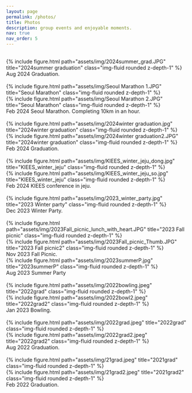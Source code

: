 ```yaml
---
layout: page
permalink: /photos/
title: Photos
description: group events and enjoyable moments.
nav: true
nav_order: 5
---
```


<br>
<div class="row">
    <div class="col-sm mt-3 mt-md-0">
        {% include figure.html path="assets/img/2024summer_grad.JPG" title="2024summer graduation" class="img-fluid rounded z-depth-1" %}
    </div>
</div>

<div class="caption">
    Aug 2024 Graduation.
</div>

<br>
<div class="row">
    <div class="col-sm mt-3 mt-md-0">
        {% include figure.html path="assets/img/Seoul Marathon 1.JPG" title="Seoul Marathon" class="img-fluid rounded z-depth-1" %}
    </div>
    <div class="col-sm mt-3 mt-md-0">
        {% include figure.html path="assets/img/Seoul Marathon 2.JPG" title="Seoul Marathon" class="img-fluid rounded z-depth-1" %}
    </div>
</div>

<div class="caption">
    Feb 2024 Seoul Marathon. Completing 10km in an hour.
</div>

<br>
<div class="row">
    <div class="col-sm mt-3 mt-md-0">
        {% include figure.html path="assets/img/2024winter graduation.jpg" title="2024winter graduation" class="img-fluid rounded z-depth-1" %}
    </div>
    <div class="col-sm mt-3 mt-md-0">
        {% include figure.html path="assets/img/2024winter graduation2.JPG" title="2024winter graduation" class="img-fluid rounded z-depth-1" %}
    </div>
</div>

<div class="caption">
    Feb 2024 Graduation.
</div>

<br>
<div class="row">
    <div class="col-sm mt-3 mt-md-0">
        {% include figure.html path="assets/img/KIEES_winter_jeju_dong.jpg" title="KIEES_winter_jeju" class="img-fluid rounded z-depth-1" %}
    </div>
    <div class="col-sm mt-3 mt-md-0">
        {% include figure.html path="assets/img/KIEES_winter_jeju_so.jpg" title="KIEES_winter_jeju" class="img-fluid rounded z-depth-1" %}
    </div>
</div>

<div class="caption">
    Feb 2024 KIEES conference in jeju.
</div>

<br>
<div class="row">
    <div class="col-sm mt-3 mt-md-0">
        {% include figure.html path="assets/img/2023_winter_party.jpg" title="2023 Winter party" class="img-fluid rounded z-depth-1" %}
    </div>
</div>

<div class="caption">
    Dec 2023 Winter Party.
</div>


<br>
<div class="row">
    <div class="col-sm mt-3 mt-md-0">
        {% include figure.html path="assets/img/2023Fall_picnic_lunch_with_heart.JPG" title="2023 Fall picnic" class="img-fluid rounded z-depth-1" %}
    </div>
    <div class="col-sm mt-3 mt-md-0">
        {% include figure.html path="assets/img/2023Fall_picnic_Thumb.JPG" title="2023 Fall picnic2" class="img-fluid rounded z-depth-1" %}
    </div>
</div>

<div class="caption">
    Nov 2023 Fall Picnic.
</div>

<div class="row">
    <div class="col-sm mt-3 mt-md-0">
        {% include figure.html path="assets/img/2023summerP.jpg" title="2023summerP" class="img-fluid rounded z-depth-1" %}
    </div>
</div>
<div class="caption">
    Aug 2023 Summer Party
</div>

<br>
<div class="row">
    <div class="col-sm mt-3 mt-md-0">
        {% include figure.html path="assets/img/2022bowling.jpeg" title="2022grad" class="img-fluid rounded z-depth-1" %}
    </div>
    <div class="col-sm mt-3 mt-md-0">
        {% include figure.html path="assets/img/2022bowl2.jpeg" title="2022grad2" class="img-fluid rounded z-depth-1" %}
    </div>
</div>
<div class="caption">
    Jan 2023 Bowling.
</div>


<br>
<div class="row">
    <div class="col-sm-6 mt-4 mt-md-0">
        {% include figure.html path="assets/img/2022grad.jpeg" title="2022grad" class="img-fluid rounded z-depth-1" %}
    </div>
    <div class="col-sm-5 mt-3 mt-md-0">
        {% include figure.html path="assets/img/2022grad2.jpeg" title="2022grad2" class="img-fluid rounded z-depth-1" %}
    </div>
</div>
<div class="caption">
    Aug 2022 Graduation.
</div>


<br>
<div class="row">
    <div class="col-sm-7 mt-4 mt-md-0">
        {% include figure.html path="assets/img/21grad.jpeg" title="2021grad" class="img-fluid rounded z-depth-1" %}
    </div>
    <div class="col-sm-4 mt-3 mt-md-0">
        {% include figure.html path="assets/img/21grad2.jpeg" title="2021grad2" class="img-fluid rounded z-depth-1" %}
    </div>
</div>
<div class="caption">
    Feb 2022 Graduation.
</div>


